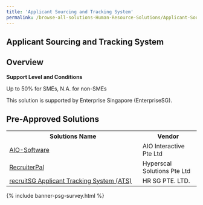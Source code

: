 ```yaml
---
title: 'Applicant Sourcing and Tracking System'
permalink: /browse-all-solutions-Human-Resource-Solutions/Applicant-Sourcing-and-Tracking-System
---
```


## Applicant Sourcing and Tracking System
## Overview

**Support Level and Conditions**

Up to 50% for SMEs, N.A. for non-SMEs

This solution is supported by Enterprise Singapore (EnterpriseSG).

## Pre-Approved Solutions

<table>
<tr>
<th style='width: auto;'><b>Solutions Name</b></th>
<th style='width: 30%;'><b>Vendor</b></th>
</tr>
<tr>
<td><a href='/productivity-solutions-grant/solutionrepo/201400012M-AIOSoftwr-G' target='_blank'>AIO-Software</a><br></td>
<td>AIO Interactive Pte Ltd</td>
</tr>
<tr>
<td><a href='/productivity-solutions-grant/solutionrepo/201322246H-RcrutrPl-G' target='_blank'>RecruiterPal</a><br></td>
<td>Hyperscal Solutions Pte Ltd</td>
</tr>
<tr>
<td><a href='/productivity-solutions-grant/solutionrepo/201725862C-rcrutSG-Applcnt-Trckng-Systm-ATS-G' target='_blank'>recruitSG Applicant Tracking System (ATS)</a><br></td>
<td>HR SG PTE. LTD.</td>
</tr>
</table>

{% include banner-psg-survey.html %}
